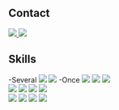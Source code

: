 ## Contact
<span>
  <a href="mailto:legen8899@gmail.com">
    <img src="https://img.shields.io/badge/Gmail-EA4335?style=plastic&logo=Gmail&logoColor=white"/>
  </a>
  <a href="https://www.linkedin.com/in/lje9data9analyst/">
    <img src="https://img.shields.io/badge/Linkedin-0A66C2?style=plastic&logo=Linkedin&logoColor=white"/>
  </a>
</span>

## Skills
<div style="display:flex; flex-direction:column; align-items:flex-start;">  
  <div>
    -Several
        <img src="https://img.shields.io/badge/python-3776AB?style=plastic&logo=python&logoColor=white">   
        <img src="https://img.shields.io/badge/R-6DB33F?style=plastic&logo=R&logoColor=white">   
    -Once
        <img src="https://img.shields.io/badge/Java-007396?style=plastic&logo=Java&logoColor=white"> 
        <img src="https://img.shields.io/badge/C-A8B9CC?style=plastic&logo=C&logoColor=white"> 
        <img src="https://img.shields.io/badge/javascript-F7DF1E?style=plastic&logo=javascript&logoColor=black"> 
    </div>
    <div>
        <img src="https://img.shields.io/badge/tensorflow-3776AB?style=plastic&logo=python&logoColor=white">   
       <img src="https://img.shields.io/badge/pytorch-EE4C2C?style=plastic&logo=pytorch&logoColor=white">  
        <img src="https://img.shields.io/badge/sqlite-003B57?style=plastic&logo=sqlite&logoColor=white">
        <img src="https://img.shields.io/badge/flask-000000?style=plastic&logo=flask&logoColor=white">   
    </div>
    <div>
      <img src="https://img.shields.io/badge/PyCharm-000000?style=plastic&logo=PyCharm&logoColor=white">  
      <img src="https://img.shields.io/badge/jupyternotebook-F37626?style=plastic&logo=jupyternotebook&logoColor=white">  
      <img src="https://img.shields.io/badge/VSCode-007ACC?style=plastic&logo=VSCode&logoColor=white">
       <img src="https://img.shields.io/badge/VisualStudio-5C2D91?style=plastic&logo=VisualStudio&logoColor=white">
    </div>
</div>
